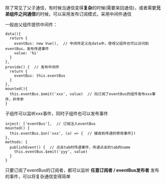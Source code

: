 除了常见了父子通信，有时候当通信变得**复杂**的时候(需要来回通信)，或者需要**兄弟组件之间通信**的时候，可以采用发布订阅模式，采用中间件通信

一般由父组件提供中间件：
```
data(){
  return {
    eventBus: new Vue(),  // 中间件定义在data中，使得父组件也可以访问到eventBus，发布传递事件
    value: 'hi'
  }
},
provide() {  // 发布中间件
  return {
    eventBus: this.eventBus
  }
},
mounted(){  
  this.eventBus.$emit('xxx', value)  // 向订阅了eventBus的组件发布xxx事件，并传参
}
```
子组件可以监听xxx事件，同时子组件也可以发布事件
```
inject: ['eventBus'],  // 订阅注入eventBus
mounted() {
  this.eventBus.$on('xxx', (a) => {  // 接收到传递的修改事件})
},
methods: {
  publishEvent() {  // 点击tab时传递事件，传递点击的tab的name
    this.eventBus.$emit('yyy', value)
  }
}
```

只要订阅了eventBus的订阅者，都可以监听 **任意订阅者 / eventBus发布者** 发布的事件，可以将复杂通信变得简单

